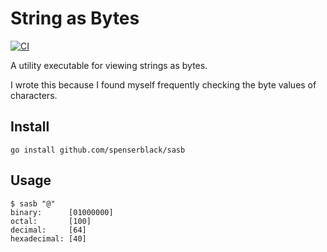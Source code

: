 # String as Bytes

[![CI](https://github.com/spenserblack/sasb/actions/workflows/ci.yml/badge.svg)](https://github.com/spenserblack/sasb/actions/workflows/ci.yml)

A utility executable for viewing strings as bytes.

I wrote this because I found myself frequently checking the byte values of characters.

## Install

```shell
go install github.com/spenserblack/sasb
```

## Usage

```console
$ sasb "@"
binary:      [01000000]
octal:       [100]
decimal:     [64]
hexadecimal: [40]
```
